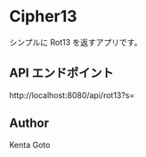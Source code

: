 # Cipher13

シンプルに Rot13 を返すアプリです。

## API エンドポイント
http://localhost:8080/api/rot13?s=<String of something>

## Author
Kenta Goto
